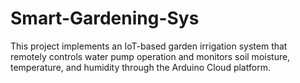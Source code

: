 # Smart-Gardening-Sys
This project implements an IoT-based garden irrigation system that remotely controls water pump operation and monitors soil moisture, temperature, and humidity through the Arduino Cloud platform.
